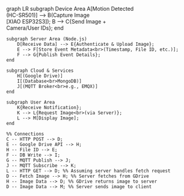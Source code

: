 graph LR
    subgraph Device Area
        A[Motion Detected<br>(HC-SR501)] --> B(Capture Image<br>[XIAO ESP32S3]);
        B --> C{Send Image +<br>Camera/User IDs};
    end

    subgraph Server Area (Node.js)
        D[Receive Data] --> E{Authenticate & Upload Image};
        E --> F[Store Event Metadata<br>(Timestamp, File ID, etc.)];
        F --> G{Publish Event Details};
    end

    subgraph Cloud & Services
        H[(Google Drive)]
        I[(Database<br>MongoDB)]
        J[(MQTT Broker<br>e.g., EMQX)]
    end

    subgraph User Area
        K{Receive Notification};
        K --> L{Request Image<br>(via Server)};
        L --> M[Display Image];
    end

    %% Connections
    C -- HTTP POST --> D;
    E -- Google Drive API --> H;
    H -- File ID --> E;
    F -- DB Write --> I;
    G -- MQTT Publish --> J;
    J -- MQTT Subscribe --> K;
    L -- HTTP GET --> D; %% Assuming server handles fetch request
    D -- Fetch Image --> H; %% Server fetches from GDrive
    H -- Image Data --> D; %% GDrive returns image to server
    D -- Image Data --> M; %% Server sends image to client
